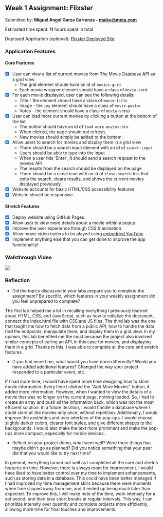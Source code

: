 ## Week 1 Assignment: Flixster

Submitted by: **Miguel Angel Garza Carranza - maiky@meta.com**

Estimated time spent: **11** hours spent in total

Deployed Application (optional): [Flixster Deployed Site](https://maikyh.github.io/Flixter/)

### Application Features

#### Core Features

- [x] User can view a list of current movies from The Movie Database API as a grid view
  - The grid element should have an id of `movies-grid`
  - Each movie wrapper element should have a class of `movie-card`
- [x] For each movie displayed, user can see the following details:
  - Title - the element should have a class of `movie-title`
  - Image - the `img` element should have a class of `movie-poster`
  - Votes - the element should have a class of `movie-votes`
- [x] User can load more current movies by clicking a button at the bottom of the list
  - The button should have an id of `load-more-movies-btn`.
  - When clicked, the page should not refresh.
  - New movies should simply be added to the bottom
- [x] Allow users to search for movies and display them in a grid view
  - There should be a search input element with an id of `search-input`
  - Users should be able to type into the input
  - When a user hits 'Enter', it should send a search request to the movies API
  - The results from the search should be displayed on the page
  - There should be a close icon with an id of `close-search-btn` that exits the search, clears results, and shows the current movies displayed previously
- [x] Website accounts for basic HTML/CSS accessibility features
- [x] Website should be responsive

#### Stretch Features

- [x] Deploy website using GitHub Pages.
- [x] Allow user to view more details about a movie within a popup.
- [x] Improve the user experience through CSS & animation.
- [x] Allow movie video trailers to be played using [embedded YouTube](https://support.google.com/youtube/answer/171780?hl=en)
- [x] Implement anything else that you can get done to improve the app functionality!

### Walkthrough Video

<a href="https://www.loom.com/share/0cf3b292071d4b05a59e4de039a9ac59">
  <img style="max-width:300px;" src="https://cdn.loom.com/sessions/thumbnails/0cf3b292071d4b05a59e4de039a9ac59-with-play.gif">
</a>

### Reflection

- Did the topics discussed in your labs prepare you to complete the assignment? Be specific, which features in your weekly assignment did you feel unprepared to complete?

The first lab helped me a lot in recalling everything I previously learned about HTML, CSS, and JavaScript, such as how to initialize the document, connect the index.html file with CSS and JS files. The third lab was the one that taught me how to fetch data from a public API, how to handle the data, find the endpoints, manipulate them, and display them in a grid view. In my opinion, this lab benefited me the most because the project also involved similar concepts of calling an API, in this case for movies, and displaying them in a grid. Thanks to this, I was able to complete all the core and stretch features.

- If you had more time, what would you have done differently? Would you have added additional features? Changed the way your project responded to a particular event, etc.
  
If I had more time, I would have spent more time designing how to store movie information. Every time I clicked the "Add More Movies" button, it added more information. However, when I wanted to view the details of a movie that was no longer on the current page, nothing loaded. So, I had to create an array and push all the information back, which was not the most efficient solution. In a future iteration, I would handle a database where I could store all the movies only once, without repetition.
Additionally, I would improve the aesthetics and user interface of the pop-ups. I would choose slightly darker colors, clearer font styles, and give different shapes to the backgrounds. I would also make the text more prominent and make the pop-ups more compact, especially for mobile devices.

- Reflect on your project demo, what went well? Were there things that maybe didn't go as planned? Did you notice something that your peer did that you would like to try next time?

In general, everything turned out well as I completed all the core and stretch features on time. However, there is always room for improvement. I would have liked to have better control over my time to implement enhancements, such as storing data in a database. This could have been better managed if I had improved my time management skills because there were moments when time slipped away from me, and it ended up being much later than expected.
To improve this, I will make note of the time, work intensely for a set period, and then take short breaks at regular intervals. This way, I can prioritize intensity over quantity and complete projects more efficiently, allowing more time for final touches and improvements.

